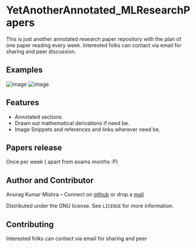 # YetAnotherAnnotated_MLResearchPapers
This is just another annotated research paper repository with the plan of one paper reading every week. Interested folks can contact via email for sharing and peer discussion.

## Examples
![image](https://user-images.githubusercontent.com/8970660/161790421-6a1a245c-0404-4405-aac5-22312cdecbf1.png)
![image](https://user-images.githubusercontent.com/8970660/161790509-9e6d3628-36ed-43ac-b9fe-b6c05c115adc.png)


## Features
* Annotated sections
* Drawn out mathematical derivations if need be.
* Image Snippets and references and links wherever need be.

## Papers release
Once per week ( apart from exams months :P)

## Author and Contributor

Anurag Kumar Mishra – Connect on [github](https://github.com/anuragithub) or drop a [mail](mailto:anuragkm25@outlook.com)

Distributed under the GNU license. See ``LICENSE`` for more information.


## Contributing
Interested folks can contact via email for sharing and peer 
